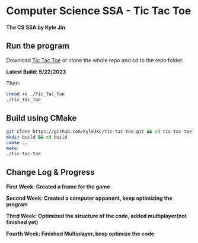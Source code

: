 # Computer Science SSA - Tic Tac Toe

**The CS SSA by Kyle Jin**

## Run the program

Download [Tic Tac Toe](https://github.com/KyleJKC/tic-tac-toe/blob/main/Tic_Tac_Toe) or clone the whole repo and cd to the repo folder.

**Latest Build: 5/22/2023**

Then:

```bash
chmod +x ./Tic_Tac_Toe
./Tic_Tac_Toe
```

## Build using CMake

```bash
git clone https://github.com/KyleJKC/tic-tac-toe.git && cd tic-tac-toe
mkdir build && cd build
cmake ..
make
./tic-tac-toe
```

## Change Log & Progress

**First Week: Created a frame for the game**

**Second Week: Created a computer opponent, keep optimizing the program**

**Third Week: Optimized the structure of the code, added multiplayer(not finished yet)**

**Fourth Week: Finished Multiplayer, keep optimize the code**

